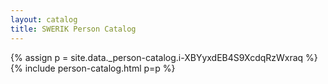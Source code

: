 ```yaml
---
layout: catalog
title: SWERIK Person Catalog
---
```

{% assign p = site.data._person-catalog.i-XBYyxdEB4S9XcdqRzWxraq %}
{% include person-catalog.html p=p %}

